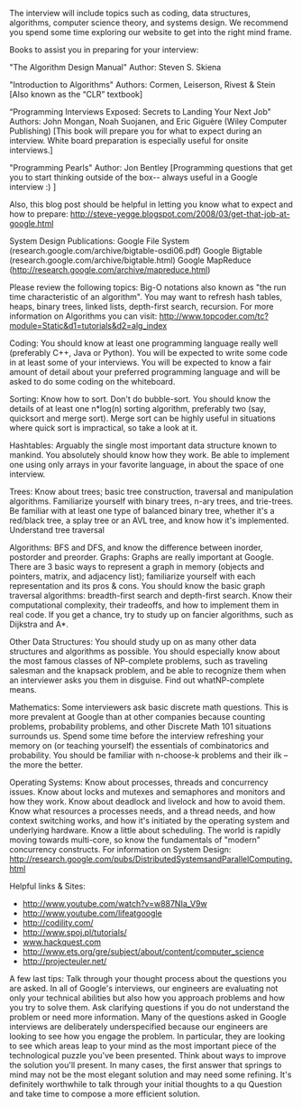 The interview will include topics such as coding, data structures, algorithms, computer science theory, and systems design.  We recommend you spend some time exploring our website to get into the right mind frame.  

Books to assist you in preparing for your interview:

"The Algorithm Design Manual"
Author: Steven S. Skiena

"Introduction to Algorithms" 
Authors: Cormen, Leiserson, Rivest & Stein
[Also known as the “CLR” textbook]

“Programming Interviews Exposed: Secrets to Landing Your Next Job" 
Authors: John Mongan, Noah Suojanen, and Eric Giguère (Wiley Computer Publishing)
[This book will prepare you for what to expect during an interview.
White board preparation is especially useful for onsite interviews.]

"Programming Pearls" 
Author: Jon Bentley
[Programming questions that get you to start thinking outside of the box-- always useful in a Google interview :) ]

Also, this blog post should be helpful in letting you know what to expect and how to prepare: http://steve-yegge.blogspot.com/2008/03/get-that-job-at-google.html

System Design Publications:
Google File System (research.google.com/archive/bigtable-osdi06.pdf)
Google Bigtable (research.google.com/archive/bigtable.html)
Google MapReduce (http://research.google.com/archive/mapreduce.html)

Please review the following topics:
Big-O notations also known as "the run time characteristic of an algorithm".  You may want to refresh hash tables, heaps, binary trees, linked lists, depth-first search, recursion. For more information on Algorithms you can visit:
http://www.topcoder.com/tc?module=Static&d1=tutorials&d2=alg_index

Coding: You should know at least one programming language really well (preferably C++,  Java or Python). You will be expected to write some code in at least some of your interviews. You will be expected to know a fair amount of detail about your preferred programming language and will be asked to do some coding on the whiteboard.

Sorting: Know how to sort. Don't do bubble-sort. You should know the details of at least one n*log(n) sorting algorithm, preferably two (say, quicksort and merge sort). Merge sort can be highly useful in situations where quick sort is impractical, so take a look at it.

Hashtables: Arguably the single most important data structure known to mankind. You absolutely should know how they work. Be able to implement one using only arrays in your favorite language, in about the space of one interview.

Trees: Know about trees; basic tree construction, traversal and manipulation algorithms. Familiarize yourself with binary trees, n-ary trees, and trie-trees. Be familiar with at least one type of balanced binary tree, whether it's a red/black tree, a splay tree or an AVL tree, and know how it's implemented. Understand tree traversal

Algorithms: BFS and DFS, and know the difference between inorder, postorder and preorder.
Graphs: Graphs are really important at Google. There are 3 basic ways to represent a graph in memory (objects and pointers, matrix, and adjacency list); familiarize yourself with each representation and its pros & cons. You should know the basic graph traversal algorithms: breadth-first search and depth-first search. Know their computational complexity, their tradeoffs, and how to implement them in real code. If you get a chance, try to study up on fancier algorithms, such as Dijkstra and A*.

Other Data Structures: You should study up on as many other data structures and algorithms as possible. You should especially know about the most famous classes of NP-complete problems, such as traveling salesman and the knapsack problem, and be able to recognize them when an interviewer asks you them in disguise. Find out whatNP-complete means.

Mathematics: Some interviewers ask basic discrete math questions. This is more prevalent at Google than at other companies because counting problems, probability problems, and other Discrete Math 101 situations surrounds us. Spend some time before the interview refreshing your memory on (or teaching yourself) the essentials of combinatorics and probability. You should be familiar with n-choose-k problems and their ilk – the more the better.

Operating Systems: Know about processes, threads and concurrency issues. Know about locks and mutexes and semaphores and monitors and how they work. Know about deadlock and livelock and how to avoid them. Know what resources a processes needs, and a thread needs, and how context switching works, and how it's initiated by the operating system and underlying hardware. Know a little about scheduling. The world is rapidly moving towards multi-core, so know the fundamentals of "modern" concurrency constructs. For information on System Design:
http://research.google.com/pubs/DistributedSystemsandParallelComputing.html

Helpful links & Sites:
- http://www.youtube.com/watch?v=w887NIa_V9w 
- http://www.youtube.com/lifeatgoogle
- http://codility.com/
- http://www.spoj.pl/tutorials/
- www.hackquest.com
- http://www.ets.org/gre/subject/about/content/computer_science
- http://projecteuler.net/


A few last tips:
Talk through your thought process about the questions you are asked. In all of Google's interviews, our engineers are evaluating not only your technical abilities but also how you approach problems and how you try to solve them.
Ask clarifying questions if you do not understand the problem or need more information. Many of the questions asked in Google interviews are deliberately underspecified because our engineers are looking to see how you engage the problem. In particular, they are looking to see which areas leap to your mind as the most important piece of the technological puzzle you've been presented.
Think about ways to improve the solution you'll present. In many cases, the first answer that springs to mind may not be the most elegant solution and may need some refining. It's definitely worthwhile to talk through your initial thoughts to a qu
Question and take time to compose a more efficient solution.
